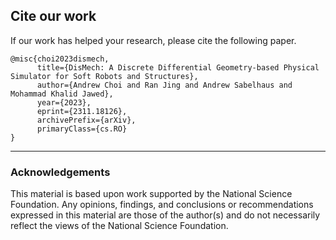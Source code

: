 ## Cite our work
If our work has helped your research, please cite the following paper.
```
@misc{choi2023dismech,
      title={DisMech: A Discrete Differential Geometry-based Physical Simulator for Soft Robots and Structures}, 
      author={Andrew Choi and Ran Jing and Andrew Sabelhaus and Mohammad Khalid Jawed},
      year={2023},
      eprint={2311.18126},
      archivePrefix={arXiv},
      primaryClass={cs.RO}
}
```

***
### Acknowledgements
This material is based upon work supported by the National Science Foundation. Any opinions, findings, and conclusions or recommendations expressed in this material are those of the author(s) and do not necessarily reflect the views of the National Science Foundation.